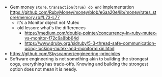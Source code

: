 - Gem money `store.transaction(true) do end` implementation https://github.com/RubyMoney/money/blob/e6aa20e/lib/money/rates_store/memory.rb#L73-L77
	- it's a Monitor object not Mutex
	- old lesson: what's the differences
		- https://medium.com/double-pointer/concurrency-in-ruby-mutex-vs-monitor-f72c6a8bb64d
		- https://www.druby.org/sidruby/5-3-thread-safe-communication-using-locking-mutex-and-monitormixin.html
- https://github.com/Skyscanner/engineering-principles
- Software engineering is not something akin to building the strongest cogs, everything has trade-offs. Knowing and building the strongest option does not mean it is needy.